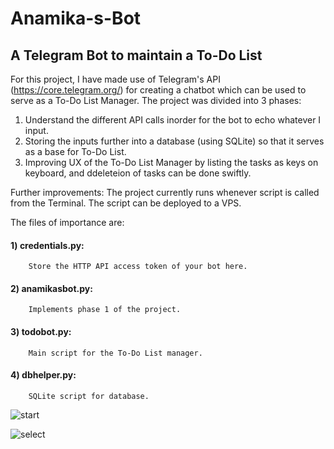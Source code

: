 # Anamika-s-Bot
## A Telegram Bot to maintain a To-Do List

For this project, I have made use of Telegram's API (https://core.telegram.org/) for creating a chatbot which can be used to serve as a To-Do List Manager.
The project was divided into 3 phases:
1) Understand the different API calls inorder for the bot to echo whatever I input.
2) Storing the inputs further into a database (using SQLite) so that it serves as a base for To-Do List.
3) Improving UX of the To-Do List Manager by listing the tasks as keys on keyboard, and ddeleteion of tasks can be done swiftly.

Further improvements:
The project currently runs whenever script is called from the Terminal. The script can be deployed to a VPS.

The files of importance are:
#### 1) credentials.py:
        Store the HTTP API access token of your bot here.
#### 2) anamikasbot.py:
        Implements phase 1 of the project.
#### 3) todobot.py:
        Main script for the To-Do List manager.
#### 4) dbhelper.py:
        SQLite script for database.
        
![start](https://user-images.githubusercontent.com/31828834/46264705-b2271880-c4ed-11e8-9531-3a50820acacf.jpg)


![select](https://user-images.githubusercontent.com/31828834/46264740-03370c80-c4ee-11e8-8b69-abab2b017ef0.jpg)
